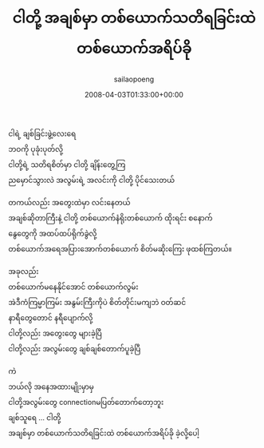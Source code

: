 ﻿---
_last_editor_used_jetpack: block-editor
_publicize_job_id: "59410658194"
_wp_old_date: "2021-06-10"
author: sailaopoeng
categories:
  - poems
date: "2008-04-03T01:33:00+00:00"
parent_post_id: null
post_id: "274"
timeline_notification: "1623281475"
title: ငါတို့ အချစ်မှာ တစ်ယောက်သတိရခြင်းထဲ တစ်ယောက်အရိပ်ခို
url: /2008/04/03/ငါတို့-အချစ်မှာ-တစ်ယောက်/

---
ငါရဲ့ ချစ်ခြင်းဖွဲ့လေးရေ  
ဘဝကို ပုခုံးပုတ်လို့  
ငါတို့ရဲ့ သတိရစိတ်မှာ ငါတို့ ချိန်းတွေ့ကြ  
ညမှောင်သွားလဲ အလွမ်းရဲ့ အလင်းကို ငါတို့ ပိုင်သေးတယ်

တကယ်လည်း အတွေးထဲမှာ လင်းနေတယ်  
အချစ်ဆိုတာကြီးနဲ့ ငါတို့ တစ်ယောက်နံရိုးတစ်ယောက် ထိုးရင်း စနောက်  
နွေတွေကို အထပ်ထပ်ရိုက်ခွဲလို့  
တစ်ယောက်အရေအပြားအောက်တစ်ယောက် စိတ်မဆိုးကြေး ဖုထစ်ကြတယ်။

အခုလည်း  
တစ်ယောက်မနေနိုင်အောင် တစ်ယောက်လွမ်း  
အဲဒီကံကြမ္မာကြမ်း အနွမ်းကြီးကိုပဲ စိတ်တိုင်းမကျဘဲ ဝတ်ဆင်  
နာရီတွေတောင် နရီပျောက်လို့  
ငါတို့လည်း အတွေးတွေ များခဲ့ပြီ  
ငါတို့လည်း အလွမ်းတွေ ချစ်ချစ်တောက်ပူခဲ့ပြီ

ကဲ  
ဘယ်လို အနေအထားမျိုးမှာမှ  
ငါတို့အလွမ်းတွေ connectionမပြတ်တောက်တော့ဘူး  
ချစ်သူရေ … ငါတို့  
အချစ်မှာ တစ်ယောက်သတိရခြင်းထဲ တစ်ယောက်အရိပ်ခို ခဲ့လို့ပေါ့
